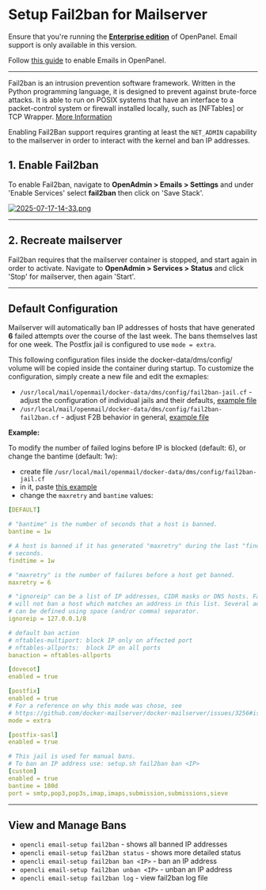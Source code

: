 # Setup Fail2ban for Mailserver


Ensure that you're running the [**Enterprise edition**](https://openpanel.com/enterprise/) of OpenPanel. Email support is only available in this version.

Follow [this guide](/docs/articles/user-experience/how-to-setup-email-in-openpanel/) to enable Emails in OpenPanel.

---

Fail2ban is an intrusion prevention software framework. Written in the Python programming language, it is designed to prevent against brute-force attacks. It is able to run on POSIX systems that have an interface to a packet-control system or firewall installed locally, such as [NFTables] or TCP Wrapper. [More Information](https://en.wikipedia.org/wiki/Fail2ban)

Enabling Fail2Ban support requires granting at least the `NET_ADMIN` capability to the mailserver in order to interact with the kernel and ban IP addresses.


## 1. Enable Fail2ban

To enable Fail2ban, navigate to **OpenAdmin > Emails > Settings** and under 'Enable Services' select **fail2ban** then click on 'Save Stack'.

[![2025-07-17-14-33.png](https://i.postimg.cc/G3q4ByVh/2025-07-17-14-33.png)](https://postimg.cc/qg6JSzp9)

---

## 2. Recreate mailserver

Fail2ban requires that the mailserver container is stopped, and start again in order to activate. Navigate to **OpenAdmin > Services > Status** and click 'Stop' for mailserver, then again 'Start'.

---

## Default Configuration

Mailserver will automatically ban IP addresses of hosts that have generated **6** failed attempts over the course of the last week. The bans themselves last for one week. The Postfix jail is configured to use `mode = extra`.

This following configuration files inside the docker-data/dms/config/ volume will be copied inside the container during startup. To customize the configuration, simply create a new file and edit the exmaples:

- `/usr/local/mail/openmail/docker-data/dms/config/fail2ban-jail.cf` - adjust the configuration of individual jails and their defaults, [example file](https://github.com/docker-mailserver/docker-mailserver/blob/master/config-examples/fail2ban-jail.cf)
- `/usr/local/mail/openmail/docker-data/dms/config/fail2ban-fail2ban.cf` - adjust F2B behavior in general, [example file](https://github.com/docker-mailserver/docker-mailserver/blob/master/config-examples/fail2ban-fail2ban.cf)

**Example:**

To modify the number of failed logins before IP is blocked (default: 6), or change the bantime (default: 1w):

- create file `/usr/local/mail/openmail/docker-data/dms/config/fail2ban-jail.cf`
- in it, paste [this example](https://github.com/docker-mailserver/docker-mailserver/blob/master/config-examples/fail2ban-jail.cf)
- change the `maxretry` and `bantime` values:

```yaml
[DEFAULT]

# "bantime" is the number of seconds that a host is banned.
bantime = 1w

# A host is banned if it has generated "maxretry" during the last "findtime"
# seconds.
findtime = 1w

# "maxretry" is the number of failures before a host get banned.
maxretry = 6

# "ignoreip" can be a list of IP addresses, CIDR masks or DNS hosts. Fail2ban
# will not ban a host which matches an address in this list. Several addresses
# can be defined using space (and/or comma) separator.
ignoreip = 127.0.0.1/8

# default ban action
# nftables-multiport: block IP only on affected port
# nftables-allports:  block IP on all ports
banaction = nftables-allports

[dovecot]
enabled = true

[postfix]
enabled = true
# For a reference on why this mode was chose, see
# https://github.com/docker-mailserver/docker-mailserver/issues/3256#issuecomment-1511188760
mode = extra

[postfix-sasl]
enabled = true

# This jail is used for manual bans.
# To ban an IP address use: setup.sh fail2ban ban <IP>
[custom]
enabled = true
bantime = 180d
port = smtp,pop3,pop3s,imap,imaps,submission,submissions,sieve
```

---

## View and Manage Bans

- `opencli email-setup fail2ban` - shows all banned IP addresses
- `opencli email-setup fail2ban status` - shows more detailed status
- `opencli email-setup fail2ban ban <IP>` - ban an IP address
- `opencli email-setup fail2ban unban <IP>` - unban an IP address
- `opencli email-setup fail2ban log` - view fail2ban log file

